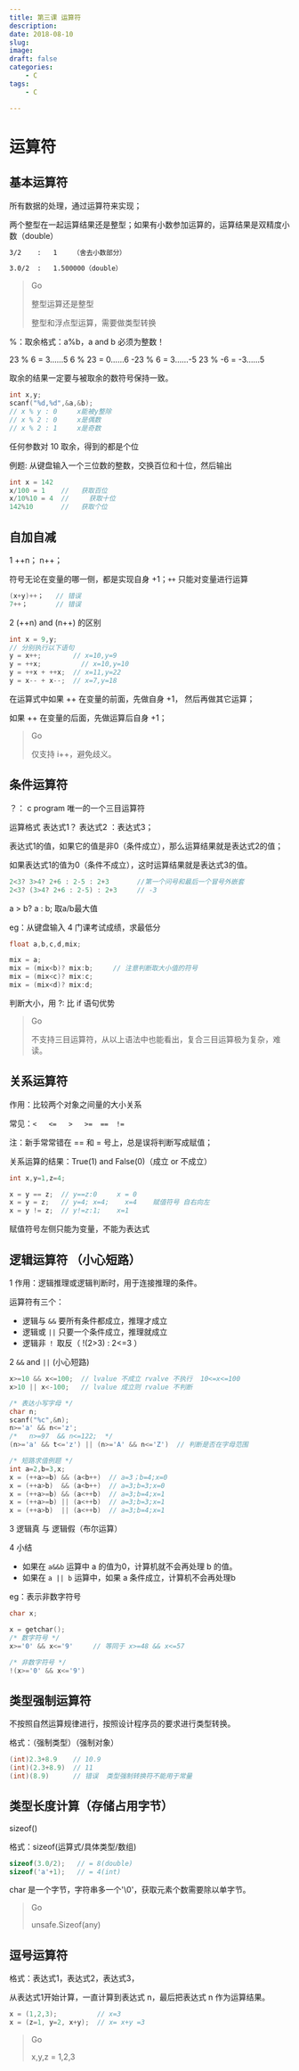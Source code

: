 ```yaml
---
title: 第三课 运算符
description: 
date: 2018-08-10
slug: 
image: 
draft: false
categories:
    - C
tags:
    - C

---
```


# 运算符

## 基本运算符

所有数据的处理，通过运算符来实现；

两个整型在一起运算结果还是整型；如果有小数参加运算的，运算结果是双精度小数（double）

```bash
3/2    :   1    （舍去小数部分）

3.0/2  :   1.500000（double）
```

> Go
>
> 整型运算还是整型
>
> 整型和浮点型运算，需要做类型转换

%：取余格式：a%b，a and b 必须为整数！

23  %   6 =  3……5
6   %  23 =  0……6
-23 %   6 =  3……-5
23  %  -6 = -3……5

取余的结果一定要与被取余的数符号保持一致。

```c
int x,y;
scanf("%d,%d",&a,&b);
// x % y : 0     x能被y整除
// x % 2 : 0     x是偶数
// x % 2 : 1     x是奇数
```

任何参数对 10 取余，得到的都是个位

例题: 从键盘输入一个三位数的整数，交换百位和十位，然后输出

```c
int x = 142
x/100 = 1    //   获取百位
x/10%10 = 4  // 	获取十位
142%10       //   获取个位
```

## 自加自减

1   ++n； n++；

符号无论在变量的哪一侧，都是实现自身 +1；`++` 只能对变量进行运算

```c
(x+y)++；   // 错误
7++；       // 错误
```

2  (++n) and (n++) 的区别

```c
int x = 9,y;
// 分别执行以下语句
y = x++;        // x=10,y=9 
y = ++x;     	  // x=10,y=10
y = ++x + ++x;  // x=11,y=22
y = x-- + x--;  // x=7,y=18
```

在运算式中如果 ++ 在变量的前面，先做自身 +1， 然后再做其它运算；

如果 ++ 在变量的后面，先做运算后自身 +1；

> Go
>
> 仅支持 i++，避免歧义。

## 条件运算符

？：  c program 唯一的一个三目运算符

运算格式     表达式1？ 表达式2 ：表达式3；

表达式1的值，如果它的值是非0（条件成立），那么运算结果就是表达式2的值；

如果表达式1的值为0（条件不成立），这时运算结果就是表达式3的值。

```c
2<3? 3>4? 2+6 : 2-5 : 2+3       //第一个问号和最后一个冒号外嵌套
2<3? (3>4? 2+6 : 2-5) : 2+3     // -3
```

a > b? a : b;      取a/b最大值

eg：从键盘输入 4 门课考试成绩，求最低分

```c
float a,b,c,d,mix;

mix = a;
mix = (mix<b)? mix:b;     // 注意判断取大小值的符号
mix = (mix<c)? mix:c;
mix = (mix<d)? mix:d;
```

判断大小，用 ?: 比 if 语句优势

> Go
>
> 不支持三目运算符，从以上语法中也能看出，复合三目运算极为复杂，难读。

## 关系运算符

作用：比较两个对象之间量的大小关系

常见：`<   <=   >   >=  ==  !=`

注：新手常常错在 == 和 = 号上，总是误将判断写成赋值；

关系运算的结果：True(1) and False(0)（成立 or 不成立）

```c
int x,y=1,z=4;

x = y == z;  // y==z:0     x = 0
x = y = z;   // y=4; x=4;    x=4    赋值符号 自右向左
x = y != z;  // y!=z:1;    x=1
```

赋值符号左侧只能为变量，不能为表达式

## 逻辑运算符 （小心短路）

1   作用：逻辑推理或逻辑判断时，用于连接推理的条件。

运算符有三个：

- 逻辑与  `&&`   要所有条件都成立，推理才成立
- 逻辑或  `||`   只要一个条件成立，推理就成立
- 逻辑非  `！`   取反（   !(2>3)  :  2<=3   ）

2   `&&` and `||` (小心短路)

```c
x>=10 && x<=100;  // lvalue 不成立 rvalve 不执行  10<=x<=100
x>10 || x<-100;   // lvalue 成立则 rvalue 不判断

/* 表达小写字母 */
char n;
scanf("%c",&n);
n>='a' && n<='z';
/*   n>=97  && n<=122;  */      
(n>='a' && t<='z') || (n>='A' && n<='Z')  // 判断是否在字母范围

/* 短路求值例题 */
int a=2,b=3,x;       
x = (++a>=b) && (a<b++)  // a=3；b=4;x=0
x = (++a>b)  && (a<b++)  // a=3;b=3;x=0
x = (++a>=b) && (a<++b)  // a=3;b=4;x=1
x = (++a>=b) || (a<++b)  // a=3;b=3;x=1
x = (++a>b)  || (a<++b)  // a=3;b=4;x=1
```

3	逻辑真 与 逻辑假（布尔运算）

4	小结

- 如果在 `a&&b` 运算中 a 的值为0，计算机就不会再处理 b 的值。
- 如果在 `a || b` 运算中，如果 a 条件成立，计算机不会再处理b

eg：表示非数字符号

```c
char x;

x = getchar();
/* 数字符号 */
x>='0' && x<='9'     // 等同于 x>=48 && x<=57

/* 非数字符号 */
!(x>='0' && x<='9')
```

## 类型强制运算符

不按照自然运算规律进行，按照设计程序员的要求进行类型转换。

格式：（强制类型）（强制对象）

```c
(int)2.3+8.9    // 10.9
(int)(2.3+8.9)  // 11
(int)(8.9)      // 错误  类型强制转换符不能用于常量
```

## 类型长度计算（存储占用字节）

sizeof() 

格式：sizeof(运算式/具体类型/数组)

```c
sizeof(3.0/2);   // = 8(double)
sizeof('a'+1);   // = 4(int)
```

char 是一个字节，字符串多一个'\0'，获取元素个数需要除以单字节。

> Go
>
> unsafe.Sizeof(any)

## 逗号运算符

格式：表达式1，表达式2，表达式3，

从表达式1开始计算，一直计算到表达式 n，最后把表达式 n 作为运算结果。

```c
x = (1,2,3);          // x=3
x = (z=1, y=2, x+y);  // x= x+y =3
```

> Go
>
> x,y,z = 1,2,3